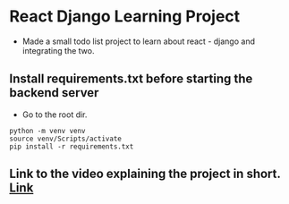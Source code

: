 # React Django Learning Project

- Made a small todo list project to learn about react - django and integrating the two.

## Install requirements.txt before starting the backend server

- Go to the root dir.
```
python -m venv venv
source venv/Scripts/activate
pip install -r requirements.txt
```

## Link to the video explaining the project in short. <a href="https://drive.google.com/file/d/1F2uT6_iRf6lBQBKRM2LUxtxfnqd7_8US/view?usp=share_link">Link</a>
